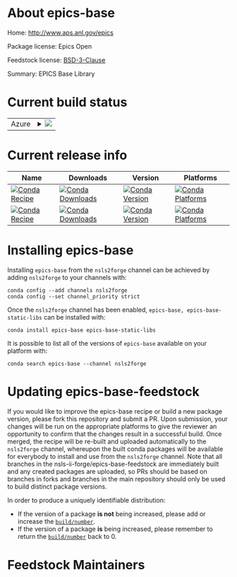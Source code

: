 About epics-base
================

Home: http://www.aps.anl.gov/epics

Package license: Epics Open

Feedstock license: [BSD-3-Clause](https://github.com/nsls-ii-forge/epics-base-feedstock/blob/master/LICENSE.txt)

Summary: EPICS Base Library

Current build status
====================


<table>
    
  <tr>
    <td>Azure</td>
    <td>
      <details>
        <summary>
          <a href="https://dev.azure.com/nsls2forge/nsls2forge/_build/latest?definitionId=7&branchName=master">
            <img src="https://dev.azure.com/nsls2forge/nsls2forge/_apis/build/status/epics-base-feedstock?branchName=master">
          </a>
        </summary>
        <table>
          <thead><tr><th>Variant</th><th>Status</th></tr></thead>
          <tbody><tr>
              <td>linux_64</td>
              <td>
                <a href="https://dev.azure.com/nsls2forge/nsls2forge/_build/latest?definitionId=7&branchName=master">
                  <img src="https://dev.azure.com/nsls2forge/nsls2forge/_apis/build/status/epics-base-feedstock?branchName=master&jobName=linux&configuration=linux_64_" alt="variant">
                </a>
              </td>
            </tr><tr>
              <td>osx_64</td>
              <td>
                <a href="https://dev.azure.com/nsls2forge/nsls2forge/_build/latest?definitionId=7&branchName=master">
                  <img src="https://dev.azure.com/nsls2forge/nsls2forge/_apis/build/status/epics-base-feedstock?branchName=master&jobName=osx&configuration=osx_64_" alt="variant">
                </a>
              </td>
            </tr><tr>
              <td>win_64</td>
              <td>
                <a href="https://dev.azure.com/nsls2forge/nsls2forge/_build/latest?definitionId=7&branchName=master">
                  <img src="https://dev.azure.com/nsls2forge/nsls2forge/_apis/build/status/epics-base-feedstock?branchName=master&jobName=win&configuration=win_64_" alt="variant">
                </a>
              </td>
            </tr>
          </tbody>
        </table>
      </details>
    </td>
  </tr>
</table>

Current release info
====================

| Name | Downloads | Version | Platforms |
| --- | --- | --- | --- |
| [![Conda Recipe](https://img.shields.io/badge/recipe-epics--base-green.svg)](https://anaconda.org/nsls2forge/epics-base) | [![Conda Downloads](https://img.shields.io/conda/dn/nsls2forge/epics-base.svg)](https://anaconda.org/nsls2forge/epics-base) | [![Conda Version](https://img.shields.io/conda/vn/nsls2forge/epics-base.svg)](https://anaconda.org/nsls2forge/epics-base) | [![Conda Platforms](https://img.shields.io/conda/pn/nsls2forge/epics-base.svg)](https://anaconda.org/nsls2forge/epics-base) |
| [![Conda Recipe](https://img.shields.io/badge/recipe-epics--base--static--libs-green.svg)](https://anaconda.org/nsls2forge/epics-base-static-libs) | [![Conda Downloads](https://img.shields.io/conda/dn/nsls2forge/epics-base-static-libs.svg)](https://anaconda.org/nsls2forge/epics-base-static-libs) | [![Conda Version](https://img.shields.io/conda/vn/nsls2forge/epics-base-static-libs.svg)](https://anaconda.org/nsls2forge/epics-base-static-libs) | [![Conda Platforms](https://img.shields.io/conda/pn/nsls2forge/epics-base-static-libs.svg)](https://anaconda.org/nsls2forge/epics-base-static-libs) |

Installing epics-base
=====================

Installing `epics-base` from the `nsls2forge` channel can be achieved by adding `nsls2forge` to your channels with:

```
conda config --add channels nsls2forge
conda config --set channel_priority strict
```

Once the `nsls2forge` channel has been enabled, `epics-base, epics-base-static-libs` can be installed with:

```
conda install epics-base epics-base-static-libs
```

It is possible to list all of the versions of `epics-base` available on your platform with:

```
conda search epics-base --channel nsls2forge
```




Updating epics-base-feedstock
=============================

If you would like to improve the epics-base recipe or build a new
package version, please fork this repository and submit a PR. Upon submission,
your changes will be run on the appropriate platforms to give the reviewer an
opportunity to confirm that the changes result in a successful build. Once
merged, the recipe will be re-built and uploaded automatically to the
`nsls2forge` channel, whereupon the built conda packages will be available for
everybody to install and use from the `nsls2forge` channel.
Note that all branches in the nsls-ii-forge/epics-base-feedstock are
immediately built and any created packages are uploaded, so PRs should be based
on branches in forks and branches in the main repository should only be used to
build distinct package versions.

In order to produce a uniquely identifiable distribution:
 * If the version of a package **is not** being increased, please add or increase
   the [``build/number``](https://docs.conda.io/projects/conda-build/en/latest/resources/define-metadata.html#build-number-and-string).
 * If the version of a package **is** being increased, please remember to return
   the [``build/number``](https://docs.conda.io/projects/conda-build/en/latest/resources/define-metadata.html#build-number-and-string)
   back to 0.

Feedstock Maintainers
=====================


